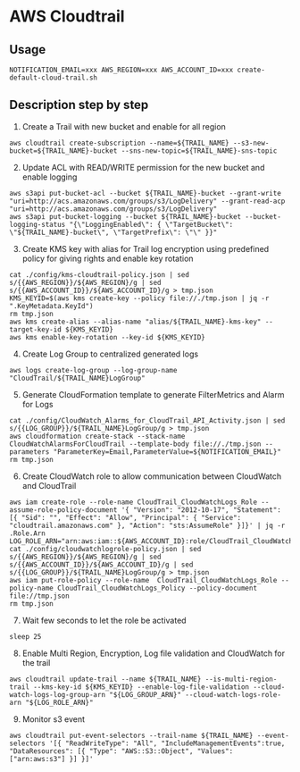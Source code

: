 # AWS Cloudtrail

## Usage

```
NOTIFICATION_EMAIL=xxx AWS_REGION=xxx AWS_ACCOUNT_ID=xxx create-default-cloud-trail.sh
```

## Description step by step

1. Create a Trail with new bucket and enable for all region

```
aws cloudtrail create-subscription --name=${TRAIL_NAME} --s3-new-bucket=${TRAIL_NAME}-bucket --sns-new-topic=${TRAIL_NAME}-sns-topic
```

2. Update ACL with READ/WRITE permission for the new bucket and enable logging

```
aws s3api put-bucket-acl --bucket ${TRAIL_NAME}-bucket --grant-write "uri=http://acs.amazonaws.com/groups/s3/LogDelivery" --grant-read-acp "uri=http://acs.amazonaws.com/groups/s3/LogDelivery"
aws s3api put-bucket-logging --bucket ${TRAIL_NAME}-bucket --bucket-logging-status "{\"LoggingEnabled\": { \"TargetBucket\": \"${TRAIL_NAME}-bucket\", \"TargetPrefix\": \"\" }}"
```

3. Create KMS key with alias for Trail log encryption using predefined policy for giving
   rights and enable key rotation

```
cat ./config/kms-cloudtrail-policy.json | sed s/{{AWS_REGION}}/${AWS_REGION}/g | sed s/{{AWS_ACCOUNT_ID}}/${AWS_ACCOUNT_ID}/g > tmp.json
KMS_KEYID=$(aws kms create-key --policy file://./tmp.json | jq -r ".KeyMetadata.KeyId")
rm tmp.json
aws kms create-alias --alias-name "alias/${TRAIL_NAME}-kms-key" --target-key-id ${KMS_KEYID}
aws kms enable-key-rotation --key-id ${KMS_KEYID}
```

4. Create Log Group to centralized generated logs

```
aws logs create-log-group --log-group-name "CloudTrail/${TRAIL_NAME}LogGroup"
```

5. Generate CloudFormation template to generate FilterMetrics and Alarm for
   Logs

```
cat ./config/CloudWatch_Alarms_for_CloudTrail_API_Activity.json | sed s/{{LOG_GROUP}}/${TRAIL_NAME}LogGroup/g > tmp.json
aws cloudformation create-stack --stack-name CloudWatchAlarmsForCloudTrail --template-body file://./tmp.json --parameters "ParameterKey=Email,ParameterValue=${NOTIFICATION_EMAIL}"
rm tmp.json
```

6. Create CloudWatch role to allow communication between CloudWatch and
   CloudTrail

```
aws iam create-role --role-name CloudTrail_CloudWatchLogs_Role --assume-role-policy-document '{ "Version": "2012-10-17", "Statement": [{ "Sid": "", "Effect": "Allow", "Principal": { "Service": "cloudtrail.amazonaws.com" }, "Action": "sts:AssumeRole" }]}' | jq -r .Role.Arn
LOG_ROLE_ARN="arn:aws:iam::${AWS_ACCOUNT_ID}:role/CloudTrail_CloudWatchLogs_Role"
cat ./config/cloudwatchlogrole-policy.json | sed s/{{AWS_REGION}}/${AWS_REGION}/g | sed s/{{AWS_ACCOUNT_ID}}/${AWS_ACCOUNT_ID}/g | sed s/{{LOG_GROUP}}/${TRAIL_NAME}LogGroup/g > tmp.json
aws iam put-role-policy --role-name  CloudTrail_CloudWatchLogs_Role --policy-name CloudTrail_CloudWatchLogs_Policy --policy-document file://tmp.json
rm tmp.json
```

7. Wait few seconds to let the role be activated

```
sleep 25
```

8. Enable Multi Region, Encryption, Log file validation and CloudWatch for the
   trail

```
aws cloudtrail update-trail --name ${TRAIL_NAME} --is-multi-region-trail --kms-key-id ${KMS_KEYID} --enable-log-file-validation --cloud-watch-logs-log-group-arn "${LOG_GROUP_ARN}" --cloud-watch-logs-role-arn "${LOG_ROLE_ARN}"
```

9. Monitor s3 event

```
aws cloudtrail put-event-selectors --trail-name ${TRAIL_NAME} --event-selectors '[{ "ReadWriteType": "All", "IncludeManagementEvents":true, "DataResources": [{ "Type": "AWS::S3::Object", "Values": ["arn:aws:s3"] }] }]'
```
